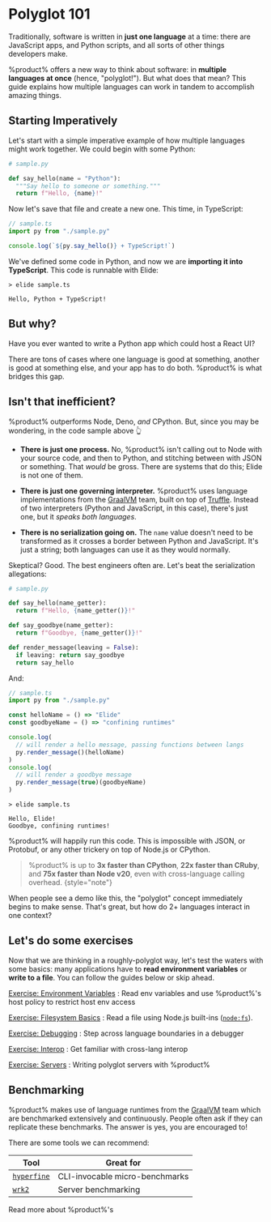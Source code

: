 # Polyglot 101

Traditionally, software is written in **just one language** at a time: there are JavaScript apps, and
Python scripts, and all sorts of other things developers make.

%product% offers a new way to think about software: in **multiple languages at once** (hence, "polyglot!"). But what
does that mean? This guide explains how multiple languages can work in tandem to accomplish amazing things.

## Starting Imperatively

Let's start with a simple imperative example of how multiple languages might work together. We could begin with some
Python:

```Python
# sample.py

def say_hello(name = "Python"):
  """Say hello to someone or something."""
  return f"Hello, {name}!"
```

Now let's save that file and create a new one. This time, in TypeScript:

```TypeScript
// sample.ts
import py from "./sample.py"

console.log(`${py.say_hello()} + TypeScript!`)
```

We've defined some code in Python, and now we are **importing it into TypeScript**. This code is runnable with Elide:

```Console
> elide sample.ts
```
```Console
Hello, Python + TypeScript!
```

## But why?

Have you ever wanted to write a Python app which could host a React UI?

There are tons of cases where one language is good at something, another is good at something else, and your app has to
do both. %product% is what bridges this gap.

## Isn't that inefficient?

%product% outperforms Node, Deno, _and_ CPython. But, since you may be wondering, in the code sample above 👆

- **There is just one process.** No, %product% isn't calling out to Node with your source code, and then to Python, and
  stitching between with JSON or something. That _would_ be gross. There are systems that do this; Elide is not one
  of them.

- **There is just one governing interpreter.** %product% uses language implementations from the
  [GraalVM](https://graalvm.org) team, built on top of
  [Truffle](https://www.graalvm.org/latest/graalvm-as-a-platform/language-implementation-framework/). Instead of two
  interpreters (Python and JavaScript, in this case), there's just one, but it _speaks both languages_.

- **There is no serialization going on.** The `name` value doesn't need to be transformed as it crosses a border between
  Python and JavaScript. It's just a string; both languages can use it as they would normally.

Skeptical? Good. The best engineers often are. Let's beat the serialization allegations:

```Python
# sample.py

def say_hello(name_getter):
  return f"Hello, {name_getter()}!"

def say_goodbye(name_getter):
  return f"Goodbye, {name_getter()}!"

def render_message(leaving = False):
  if leaving: return say_goodbye
  return say_hello
```

And:

```TypeScript
// sample.ts
import py from "./sample.py"

const helloName = () => "Elide"
const goodbyeName = () => "confining runtimes"

console.log(
  // will render a hello message, passing functions between langs
  py.render_message()(helloName)
)
console.log(
  // will render a goodbye message
  py.render_message(true)(goodbyeName)
)
```

```Console
> elide sample.ts
```
```Console
Hello, Elide!
Goodbye, confining runtimes!
```

%product% will happily run this code. This is impossible with JSON, or Protobuf, or any other trickery on top of Node.js
or CPython.

> %product% is up to **3x faster than CPython**, **22x faster than CRuby**, and **75x faster than Node v20**, even with
> cross-language calling overhead.
> {style="note"}

When people see a demo like this, the "polyglot" concept immediately begins to make sense. That's great, but how do 2+
languages interact in one context?

## Let's do some exercises

Now that we are thinking in a roughly-polyglot way, let's test the waters with some basics: many applications have to
**read environment variables** or **write to a file**. You can follow the guides below or skip ahead.

[Exercise: Environment Variables](101-Environment.md)
: Read env variables and use %product%'s host policy to restrict host env access

[Exercise: Filesystem Basics](101-Filesystem.md)
: Read a file using Node.js built-ins ([`node:fs`](https://nodejs.org/api/fs.html)).

[Exercise: Debugging](101-Debugging.md)
: Step across language boundaries in a debugger

[Exercise: Interop](101-Polyglot-Context.md)
: Get familiar with cross-lang interop

[Exercise: Servers](101-Servers.md)
: Writing polyglot servers with %product%

## Benchmarking

%product% makes use of language runtimes from the [GraalVM](https://graalvm.org) team which are benchmarked extensively
and continuously. People often ask if they can replicate these benchmarks. The answer is yes, you are encouraged to!

There are some tools we can recommend:

| Tool                                                | Great for                      |
|-----------------------------------------------------|--------------------------------|
| [`hyperfine`](https://github.com/sharkdp/hyperfine) | CLI-invocable micro-benchmarks |
| [`wrk2`]( https://github.com/giltene/wrk2)          | Server benchmarking            |

Read more about %product%'s [](Performance.md)
